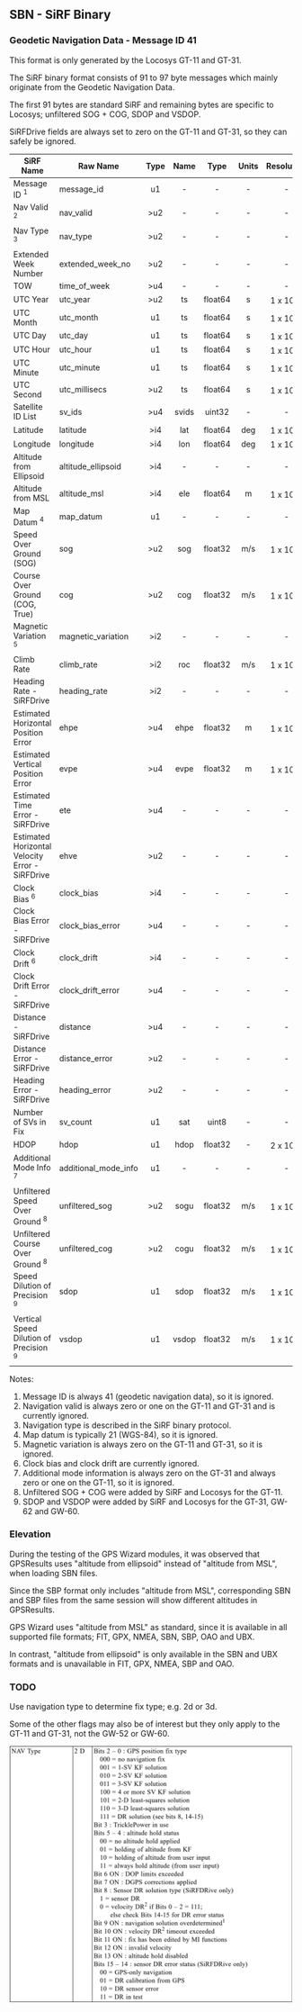 ## SBN - SiRF Binary

### Geodetic Navigation Data - Message ID 41

This format is only generated by the Locosys GT-11 and GT-31.

The SiRF binary format consists of 91 to 97 byte messages which mainly originate from the Geodetic Navigation Data.

The first 91 bytes are standard SiRF and remaining bytes are specific to Locosys; unfiltered SOG + COG, SDOP and VSDOP.

SiRFDrive fields are always set to zero on the GT-11 and GT-31, so they can safely be ignored.

| SiRF Name                                         | Raw Name             | Type | Name  |  Type   | Units |     Resolution      |
| ------------------------------------------------- | -------------------- | :--: | :---: | :-----: | :---: | :-----------------: |
| Message ID <sup>1</sup>                           | message_id           |  u1  |   -   |    -    |   -   |          -          |
| Nav Valid <sup>2</sup>                            | nav_valid            | >u2  |   -   |    -    |   -   |          -          |
| Nav Type <sup>3</sup>                             | nav_type             | >u2  |   -   |    -    |   -   |          -          |
| Extended Week Number                              | extended_week_no     | >u2  |   -   |    -    |   -   |          -          |
| TOW                                               | time_of_week         | >u4  |   -   |    -    |   -   |          -          |
| UTC Year                                          | utc_year             | >u2  |  ts   | float64 |   s   | 1 x 10<sup>-3</sup> |
| UTC Month                                         | utc_month            |  u1  |  ts   | float64 |   s   | 1 x 10<sup>-3</sup> |
| UTC Day                                           | utc_day              |  u1  |  ts   | float64 |   s   | 1 x 10<sup>-3</sup> |
| UTC Hour                                          | utc_hour             |  u1  |  ts   | float64 |   s   | 1 x 10<sup>-3</sup> |
| UTC Minute                                        | utc_minute           |  u1  |  ts   | float64 |   s   | 1 x 10<sup>-3</sup> |
| UTC Second                                        | utc_millisecs        | >u2  |  ts   | float64 |   s   | 1 x 10<sup>-3</sup> |
| Satellite ID List                                 | sv_ids               | >u4  | svids | uint32  |   -   |          -          |
| Latitude                                          | latitude             | >i4  |  lat  | float64 |  deg  | 1 x 10<sup>-7</sup> |
| Longitude                                         | longitude            | >i4  |  lon  | float64 |  deg  | 1 x 10<sup>-7</sup> |
| Altitude from Ellipsoid                           | altitude_ellipsoid   | >i4  |   -   |    -    |   -   |          -          |
| Altitude from MSL                                 | altitude_msl         | >i4  |  ele  | float64 |   m   | 1 x 10<sup>-2</sup> |
| Map Datum <sup>4</sup>                            | map_datum            |  u1  |   -   |    -    |   -   |          -          |
| Speed Over Ground (SOG)                           | sog                  | >u2  |  sog  | float32 |  m/s  | 1 x 10<sup>-2</sup> |
| Course Over Ground (COG, True)                    | cog                  | >u2  |  cog  | float32 |  m/s  | 1 x 10<sup>-2</sup> |
| Magnetic Variation <sup>5</sup>                   | magnetic_variation   | >i2  |   -   |    -    |   -   |          -          |
| Climb Rate                                        | climb_rate           | >i2  |  roc  | float32 |  m/s  | 1 x 10<sup>-2</sup> |
| Heading Rate - SiRFDrive                          | heading_rate         | >i2  |   -   |    -    |   -   |          -          |
| Estimated Horizontal Position Error               | ehpe                 | >u4  | ehpe  | float32 |   m   | 1 x 10<sup>-2</sup> |
| Estimated Vertical Position Error                 | evpe                 | >u4  | evpe  | float32 |   m   | 1 x 10<sup>-2</sup> |
| Estimated Time Error - SiRFDrive                  | ete                  | >u4  |   -   |    -    |   -   |          -          |
| Estimated Horizontal Velocity Error - SiRFDrive   | ehve                 | >u2  |   -   |    -    |   -   |          -          |
| Clock Bias <sup>6</sup>                           | clock_bias           | >i4  |   -   |    -    |   -   |          -          |
| Clock Bias Error - SiRFDrive                      | clock_bias_error     | >u4  |   -   |    -    |   -   |          -          |
| Clock Drift <sup>6</sup>                          | clock_drift          | >i4  |   -   |    -    |   -   |          -          |
| Clock Drift Error - SiRFDrive                     | clock_drift_error    | >u4  |   -   |    -    |   -   |          -          |
| Distance - SiRFDrive                              | distance             | >u4  |   -   |    -    |   -   |          -          |
| Distance Error - SiRFDrive                        | distance_error       | >u2  |   -   |    -    |   -   |          -          |
| Heading Error - SiRFDrive                         | heading_error        | >u2  |   -   |    -    |   -   |          -          |
| Number of SVs in Fix                              | sv_count             |  u1  |  sat  |  uint8  |   -   |          -          |
| HDOP                                              | hdop                 |  u1  | hdop  | float32 |   -   | 2 x 10<sup>-1</sup> |
| Additional Mode Info <sup>7</sup>                 | additional_mode_info |  u1  |   -   |    -    |   -   |          -          |
| Unfiltered Speed Over Ground <sup>8</sup>         | unfiltered_sog       | >u2  | sogu  | float32 |  m/s  | 1 x 10<sup>-2</sup> |
| Unfiltered Course Over Ground <sup>8</sup>        | unfiltered_cog       | >u2  | cogu  | float32 |  m/s  | 1 x 10<sup>-2</sup> |
| Speed Dilution of Precision <sup>9</sup>          | sdop                 |  u1  | sdop  | float32 |  m/s  | 1 x 10<sup>-2</sup> |
| Vertical Speed Dilution of Precision <sup>9</sup> | vsdop                |  u1  | vsdop | float32 |  m/s  | 1 x 10<sup>-2</sup> |

Notes:

1. Message ID is always 41 (geodetic navigation data), so it is ignored.
2. Navigation valid is always zero or one on the GT-11 and GT-31 and is currently ignored.
3. Navigation type is described in the SiRF binary protocol.
4. Map datum is typically 21 (WGS-84), so it is ignored.
5. Magnetic variation is always zero on the GT-11 and GT-31, so it is ignored.
6. Clock bias and clock drift are currently ignored.
7. Additional mode information is always zero on the GT-31 and always zero or one on the GT-11, so it is ignored.
8. Unfiltered SOG + COG were added by SiRF and Locosys for the GT-11.
9. SDOP and VSDOP were added by SiRF and Locosys for the GT-31, GW-62 and GW-60.



### Elevation

During the testing of the GPS Wizard modules, it was observed that GPSResults uses "altitude from ellipsoid" instead of "altitude from MSL", when loading SBN files.

Since the SBP format only includes "altitude from MSL", corresponding SBN and SBP files from the same session will show different altitudes in GPSResults.

GPS Wizard uses "altitude from MSL" as standard, since it is available in all supported file formats; FIT, GPX, NMEA, SBN, SBP, OAO and UBX.

In contrast, "altitude from ellipsoid" is only available in the SBN and UBX formats and is unavailable in FIT, GPX, NMEA, SBP and OAO.



### TODO

Use navigation type to determine fix type; e.g. 2d or 3d.

Some of the other flags may also be of interest but they only apply to the GT-11 and GT-31, not the GW-52 or GW-60.

![img](img/sirf-nav-type.png)
